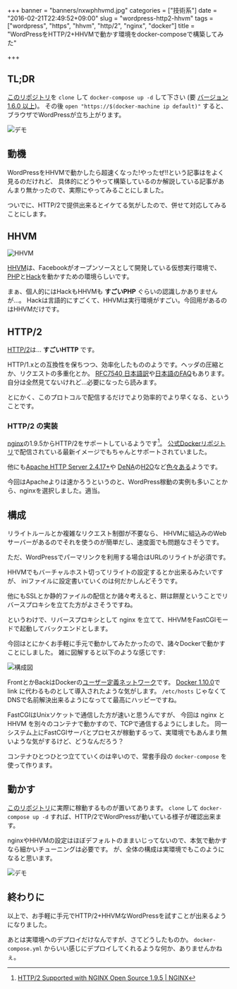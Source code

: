 +++
banner = "banners/nxwphhvmd.jpg"
categories = ["技術系"]
date = "2016-02-21T22:49:52+09:00"
slug = "wordpress-http2-hhvm"
tags = ["wordpress", "https", "hhvm", "http/2", "nginx", "docker"]
title = "WordPressをHTTP/2+HHVMで動かす環境をdocker-composeで構築してみた"

+++

## TL;DR ##

[このリポジトリ](https://github.com/yewton/wordpress-nginx-http2-hhvm)を `clone` して `docker-compose up -d` して下さい
(要 [バージョン 1.6.0 以上](https://github.com/docker/compose/releases/tag/1.6.0))。
その後 `open "https://$(docker-machine ip default)"` すると、ブラウザでWordPressが立ち上がります。

![デモ](/media/2016-02-21_224951/wordpress.png)

## 動機 ##

WordPressをHHVMで動かしたら超速くなった!やったぜ!!という記事はをよく見るのだけれど、
具体的にどうやって構築しているのか解説している記事があんまり無かったので、実際にやってみることにしました。

ついでに、HTTP/2で提供出来るとイケてる気がしたので、併せて対応してみることにします。

## HHVM ##

![HHVM](/media/2016-02-21_224951/hugo.png)

[HHVM](https://hhvm.com/)は、Facebookがオープンソースとして開発している仮想実行環境で、
[PHP](https://php.net/)と[Hack](https://hacklang.org/)を動かすための環境らしいです。

まぁ、個人的にはHackもHHVMも **すごいPHP** ぐらいの認識しかありませんが…。
Hackは言語的にすごくて、HHVMは実行環境がすごい。今回用があるのはHHVMだけです。

## HTTP/2 ##

[HTTP/2](https://http2.github.io/)は… **すごいHTTP** です。

HTTP/1.xとの互換性を保ちつつ、効率化したもののようです。ヘッダの圧縮とか、リクエストの多重化とか。
[RFC7540 日本語訳](https://summerwind.jp/docs/rfc7540/)や[日本語のFAQ](https://http2.info/faq.html#who-made-http2)もあります。
自分は全然見てないけれど…必要になったら読みます。

とにかく、このプロトコルで配信するだけでより効率的でより早くなる、ということです。

### HTTP/2 の実装 ###

[nginx](https://nginx.org/en/)の1.9.5からHTTP/2をサポートしているようです[^1]。
[公式Dockerリポジトリ](https://hub.docker.com/_/nginx/)で配信されている最新イメージでもちゃんとサポートされていました。

他にも[Apache HTTP Server 2.4.17+](https://httpd.apache.org/)や
[DeNA](https://dena.com/intl/)の[H2O](https://h2o.examp1e.net/)など[色々ある](https://github.com/http2/http2-spec/wiki/Implementations)ようです。

今回はApacheよりは速かろうというのと、WordPress稼動の実例も多いことから、nginxを選択しました。適当。

[^1]: [HTTP/2 Supported with NGINX Open Source 1.9.5 | NGINX](https://www.nginx.com/blog/nginx-1-9-5/)

## 構成 ##

リライトルールとか複雑なリクエスト制御が不要なら、
HHVMに組込みのWebサーバーがあるのでそれを使うのが簡単だし、速度面でも問題なさそうです。

ただ、WordPressでパーマリンクを利用する場合はURLのリライトが必須です。

HHVMでもバーチャルホスト切ってリライトの設定するとか出来るみたいですが、
iniファイルに設定書いていくのは何だかしんどそうです。

他にもSSLとか静的ファイルの配信とか諸々考えると、餅は餅屋ということでリバースプロキシを立てた方がよさそうですね。

というわけで、リバースプロキシとして nginx を立てて、HHVMをFastCGIモードで起動してバックエンドとします。

今回はとにかくお手軽に手元で動かしてみたかったので、諸々Dockerで動かすことにしました。
雑に図解すると以下のような感じです:

![構成図](/media/2016-02-21_224951/structure.png)

FrontとかBackはDockerの[ユーザー定義ネットワーク](https://docs.docker.com/engine/userguide/networking/dockernetworks/#user-defined-networks)です。
[Docker 1.10.0](https://github.com/docker/docker/blob/master/CHANGELOG.md#1100-2016-02-04)で link に代わるものとして導入されたような気がします。
`/etc/hosts` じゃなくてDNSで名前解決出来るようになってて最高にハッピーですね。

FastCGIはUnixソケットで通信した方が速いと思うんですが、
今回は nginx と HHVM を別々のコンテナで動かすので、TCPで通信するようにしました。
同一システム上にFastCGIサーバとプロセスが稼動するって、実環境でもあんまり無いような気がするけど、どうなんだろう？

コンテナひとつひとつ立てていくのは辛いので、常套手段の `docker-compose` を使って作ります。

## 動かす ##

[このリポジトリ](https://github.com/yewton/wordpress-nginx-http2-hhvm)に実際に稼動するものが置いてあります。
`clone` して `docker-compose up -d` すれば、HTTP/2でWordPressが動いている様子が確認出来ます。

nginxやHHVMの設定はほぼデフォルトのままいじってないので、本気で動かすなら細かいチューニングは必要です。
が、全体の構成は実環境でもこのようになると思います。

![デモ](/media/2016-02-21_224951/wordpress.png)

## 終わりに ##

以上で、お手軽に手元でHTTP/2+HHVMなWordPressを試すことが出来るようになりました。

あとは実環境へのデプロイだけなんですが、さてどうしたものか。
`docker-compose.yml` からいい感じにデプロイしてくれるような何か、ありませんかねぇ。
